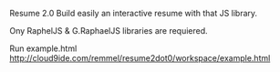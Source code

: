 Resume 2.0
Build easily an interactive resume with that JS library.

Ony RaphelJS & G.RaphaelJS libraries are requiered.

Run example.html
http://cloud9ide.com/remmel/resume2dot0/workspace/example.html
